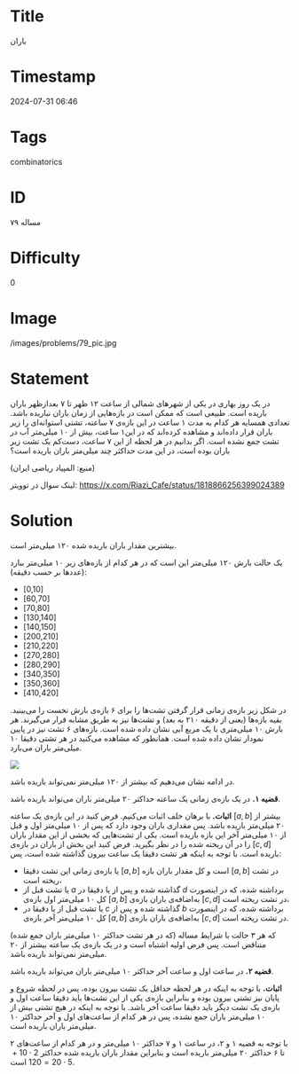 # Title
باران
# Timestamp
2024-07-31 06:46
# Tags
combinatorics
# ID
مساله ۷۹
# Difficulty
0
# Image
/images/problems/79_pic.jpg
# Statement
در یک روز بهاری در یکی از شهرهای شمالی از ساعت ۱۲ ظهر تا ۷ بعدازظهر باران باریده است. طبیعی است که ممکن است در بازه‌هایی از زمان باران نباریده باشد. تعدادی همسایه هر کدام به مدت ۱ ساعت در این بازه‌ی ۷ ساعته، تشتی استوانه‌ای را زیر باران قرار داده‌اند  و مشاهده کرده‌اند که در این۱ ساعت، بیش از ۱۰ میلی‌متر آب در تشت جمع نشده است. اگر بدانیم در هر لحظه از این ۷ ساعت، دست‌کم یک تشت زیر باران بوده است، در این مدت حداکثر چند میلی‌متر باران باریده‌ است؟

(منبع: المپیاد ریاضی ایران)

لینک سوال در توویتر: https://x.com/Riazi_Cafe/status/1818866256399024389

# Solution
بیشترین مقدار باران باریده شده ۱۲۰ میلی‌متر است.

یک حالت بارش ۱۲۰ میلی‌متر این است که در هر کدام از بازه‌های زیر ۱۰ میلی‌متر ببارد (عددها بر حسب دقیقه):
* [0,10] 
* [60,70] 
* [70,80] 
* [130,140]
* [140,150] 
* [200,210] 
* [210,220] 
* [270,280] 
* [280,290] 
* [340,350] 
* [350,360] 
* [410,420]

در شکل زیر بازه‌ی زمانی قرار گرفتن تشت‌ها را برای ۶ بازه‌ی بارش نخست را می‌بینید. بقیه بازه‌ها (یعنی از دقیقه ۲۱۰ به بعد) و تشت‌ها نیز به طریق مشابه قرار می‌گیرند. هر بارش ۱۰ میلی‌متری با یک مربع آبی نشان داده شده است. بازه‌های ۶ تشت نیز در پایین نمودار نشان داده شده است. همانطور که مشاهده می‌کنید در هر تشتی دقیقا ۱۰ میلی‌متر باران می‌بارد.

![](/images/problems/79_0.jpg)

در ادامه نشان می‌دهیم که بیشتر از ۱۲۰ میلی‌متر نمی‌تواند باریده باشد.

**قضیه ۱.** در یک بازه‌ی زمانی یک ساعته حداکثر ۲۰ میلی‌متر باران می‌تواند باریده باشد.

**اثبات.** با برهان خلف اثبات می‌کنیم. فرض کنید در این بازه‌ی یک ساعته $[a,b]$ بیشتر از ۲۰ میلی‌متر باریده باشد. پس مقداری باران وجود دارد که پس از ۱۰ میلی‌متر اول و قبل از ۱۰ میلی‌متر آخر این بازه باریده است. یکی از تشت‌هایی که بخشی از این مقدار باران را در آن ریخته شده را در نظر بگیرید. فرض کنید این بخش از باران در بازه‌ی $[c,d]$ باریده است. با توجه به اینکه هر تشت دقیقا یک ساعت بیرون گذاشته شده است، پس:

* یا بازه‌ی زمانی این تشت دقیقا $[a,b]$ است و کل مقدار باران بازه $[a,b]$ در تشت ریخته است،
* یا تشت قبل از $a$ گذاشته شده و پس از یا دقیقا در $d$ برداشته شده، که در اینصورت کل ۱۰ میلی‌متر اول بازه‌ی $[a,b]$ به‌اضافه‌ی باران بازه‌ی $[c,d]$ در تشت ریخته است،
* یا تشت قبل از یا دقیقا در $c$ گذاشته شده و پس از $b$ برداشته شده، که در اینصورت کل ۱۰ میلی‌متر آخر بازه‌ی $[a,b]$ به‌اضافه‌ی باران بازه‌ی $[c,d]$ در تشت ریخته است.

که هر ۳ حالت با شرایط مساله (که در هر تشت حداکثر ۱۰ میلی‌متر باران جمع شده) متناقض است. پس فرض اولیه اشتباه است و در یک بازه‌ی یک ساعته بیشتر از ۲۰ میلی‌متر نمی‌تواند باریده باشد.

**قضیه ۲.** در ساعت اول و ساعت آخر حداکثر ۱۰ میلی‌متر باران می‌تواند باریده باشد.

**اثبات.** با توجه به اینکه در هر لحظه حداقل یک تشت بیرون بوده، پس در لحظه شروع و پایان نیز تشتی بیرون بوده و بنابراین بازه‌ی یکی از این تشت‌ها باید دقیقا ساعت اول و بازه‌ی یک تشت دیگر باید دقیقا ساعت آخر باشد. با توجه به اینکه در هیچ تشتی بیش از ۱۰ میلی‌متر باران جمع نشده، پس در هر کدام از ساعت‌های اول و آخر حداکثر ۱۰ میلی‌متر باران باریده است.

با توجه به قضیه ۱ و ۲، در ساعت ۱ و ۷ حداکثر ۱۰ میلی‌متر و در هر کدام از ساعت‌های ۲ تا ۶ حداکثر ۲۰ میلی‌متر باریده است و بنابراین مقدار باران باریده شده حداکثر $2 \cdot 10 + 5 \cdot 20 = 120$ است.
